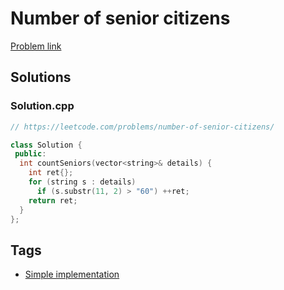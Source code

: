 # Number of senior citizens

[Problem link](https://leetcode.com/problems/number-of-senior-citizens/)

## Solutions


### Solution.cpp
```cpp
// https://leetcode.com/problems/number-of-senior-citizens/

class Solution {
 public:
  int countSeniors(vector<string>& details) {
    int ret{};
    for (string s : details)
      if (s.substr(11, 2) > "60") ++ret;
    return ret;
  }
};
```
## Tags

* [Simple implementation](/Collections/simple-implementation.md#simple-implementation)
